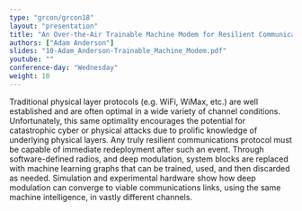 ```yaml
---
type: "grcon/grcon18"
layout: "presentation"
title: "An Over-the-Air Trainable Machine Modem for Resilient Communications"
authors: ["Adam Anderson"]
slides: "10-Adam_Anderson-Trainable_Machine_Modem.pdf"
youtube: ""
conference-day: "Wednesday"
weight: 10
---
```

Traditional physical layer protocols (e.g. WiFi, WiMax, etc.) are well established and are often optimal in a wide variety of channel conditions. Unfortunately, this same optimality encourages the potential for catastrophic cyber or physical attacks due to prolific knowledge of underlying physical layers. Any truly resilient communications protocol must be capable of immediate redeployment after such an event. Through software-defined radios, and deep modulation, system blocks are replaced with machine learning graphs that can be trained, used, and then discarded as needed. Simulation and experimental hardware show how deep modulation can converge to viable communications links, using the same machine intelligence, in vastly different channels.
